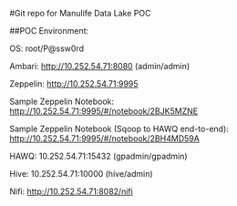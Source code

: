 #Git repo for Manulife Data Lake POC

##POC Environment:

OS: root/P@ssw0rd

Ambari: http://10.252.54.71:8080 (admin/admin)

Zeppelin: http://10.252.54.71:9995

Sample Zeppelin Notebook: http://10.252.54.71:9995/#/notebook/2BJK5MZNE

Sample Zeppelin Notebook (Sqoop to HAWQ end-to-end): http://10.252.54.71:9995/#/notebook/2BH4MD59A

HAWQ: 10.252.54.71:15432 (gpadmin/gpadmin)

Hive: 10.252.54.71:10000 (hive/admin)

Nifi: http://10.252.54.71:8082/nifi 


